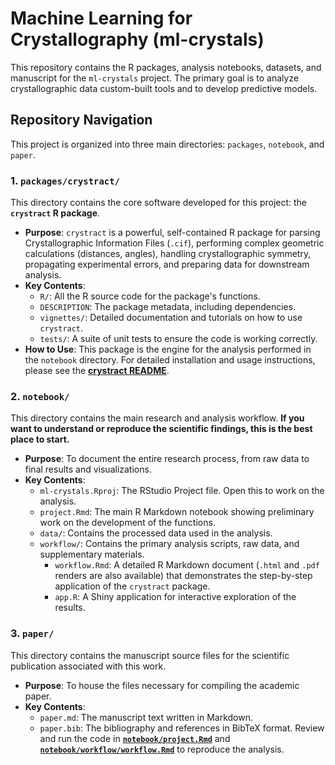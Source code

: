 # Machine Learning for Crystallography (ml-crystals)

This repository contains the R packages, analysis notebooks, datasets, and manuscript for the `ml-crystals`  project. The primary goal is to analyze crystallographic data custom-built tools and to develop predictive models.

## Repository Navigation

This project is organized into three main directories: `packages`, `notebook`, and `paper`.

### 1. `packages/crystract/`

This directory contains the core software developed for this project: the **`crystract` R package**.

*   **Purpose**: `crystract` is a powerful, self-contained R package for parsing Crystallographic Information Files (`.cif`), performing complex geometric calculations (distances, angles), handling crystallographic symmetry, propagating experimental errors, and preparing data for downstream analysis.
*   **Key Contents**:
    *   `R/`: All the R source code for the package's functions.
    *   `DESCRIPTION`: The package metadata, including dependencies.
    *   `vignettes/`: Detailed documentation and tutorials on how to use `crystract`.
    *   `tests/`: A suite of unit tests to ensure the code is working correctly.
*   **How to Use**: This package is the engine for the analysis performed in the `notebook` directory. For detailed installation and usage instructions, please see the **[crystract README](./packages/crystract/README.md)**.

### 2. `notebook/`

This directory contains the main research and analysis workflow. **If you want to understand or reproduce the scientific findings, this is the best place to start.**

*   **Purpose**: To document the entire research process, from raw data to final results and visualizations.
*   **Key Contents**:
    *   `ml-crystals.Rproj`: The RStudio Project file. Open this to work on the analysis.
    *   `project.Rmd`: The main R Markdown notebook showing preliminary work on the development of the functions.
    *   `data/`: Contains the processed data used in the analysis.
    *   `workflow/`: Contains the primary analysis scripts, raw data, and supplementary materials.
        *   `workflow.Rmd`: A detailed R Markdown document (`.html` and `.pdf` renders are also available) that demonstrates the step-by-step application of the `crystract` package.
        *   `app.R`: A Shiny application for interactive exploration of the results.

### 3. `paper/`

This directory contains the manuscript source files for the scientific publication associated with this work.

*   **Purpose**: To house the files necessary for compiling the academic paper.
*   **Key Contents**:
    *   `paper.md`: The manuscript text written in Markdown.
    *   `paper.bib`: The bibliography and references in BibTeX format.
    Review and run the code in **[`notebook/project.Rmd`](./notebook/project.Rmd)** and **[`notebook/workflow/workflow.Rmd`](./notebook/workflow/workflow.Rmd)** to reproduce the analysis.
